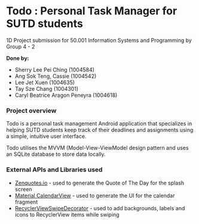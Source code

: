 # Todo : Personal Task Manager for SUTD students

1D Project submission for 50.001 Information Systems and Programming by Group 4 - 2 

**Done by:**
* Sherry Lee Pei Ching (1004584)
* Ang Sok Teng, Cassie (1004542)
* Lee Jet Xuen (1004635)
* Tay Sze Chang (1004301)
* Caryl Beatrice Aragon Peneyra (1004618)

### Project overview
Todo is a personal task management Android application that specializes in helping SUTD students keep track of their deadlines and assignments using a simple, intuitive user interface.

Todo utilises the MVVM (Model-View-ViewModel design pattern and uses an SQLite database to store data locally.

### External APIs and Libraries used
* [Zenquotes.io](https://zenquotes.io/) - used to generate the Quote of The Day for the splash screen
* [Material CalendarView](https://github.com/prolificinteractive/material-calendarview) - used to generate the UI for the calendar fragment
* [RecyclerViewSwipeDecorator](https://github.com/xabaras/RecyclerViewSwipeDecorator) - used to add backgrounds, labels and icons to RecyclerView items while swiping
